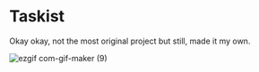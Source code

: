 # Taskist

Okay okay, not the most original project but still, made it my own.

![ezgif com-gif-maker (9)](https://user-images.githubusercontent.com/94651050/200478140-e3a32793-eff6-48b5-aa39-912285f20abf.gif)
